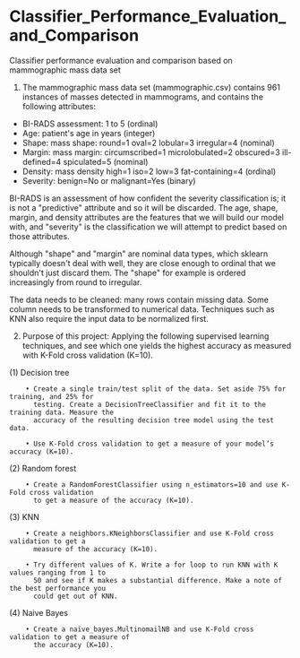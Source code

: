 # Classifier_Performance_Evaluation_and_Comparison
Classifier performance evaluation and comparison based on mammographic mass data set

1. The mammographic mass data set (mammographic.csv) contains 961 instances of masses detected in mammograms, and contains the following
attributes:

 - BI-RADS assessment: 1 to 5 (ordinal)
 - Age: patient's age in years (integer)
 - Shape: mass shape: round=1 oval=2 lobular=3 irregular=4 (nominal)
 - Margin: mass margin: circumscribed=1 microlobulated=2 obscured=3 ill-defined=4 spiculated=5 (nominal)
 - Density: mass density high=1 iso=2 low=3 fat-containing=4 (ordinal)
 - Severity: benign=No or malignant=Yes (binary)
 
BI-RADS is an assessment of how confident the severity classification is; it is not a "predictive"
attribute and so it will be discarded. The age, shape, margin, and density attributes are the features
that we will build our model with, and "severity" is the classification we will attempt to predict
based on those attributes.

Although "shape" and "margin" are nominal data types, which sklearn typically doesn't deal with
well, they are close enough to ordinal that we shouldn't just discard them. The "shape" for
example is ordered increasingly from round to irregular.

The data needs to be cleaned: many rows contain missing data. Some column needs to be
transformed to numerical data. Techniques such as KNN also require the input data to be
normalized first.

2. Purpose of this project: 
Applying the following supervised learning techniques, and see which
one yields the highest accuracy as measured with K-Fold cross validation (K=10).

  (1) Decision tree
  
        • Create a single train/test split of the data. Set aside 75% for training, and 25% for
          testing. Create a DecisionTreeClassifier and fit it to the training data. Measure the
          accuracy of the resulting decision tree model using the test data.
          
        • Use K-Fold cross validation to get a measure of your model’s accuracy (K=10). 
        
  (2) Random forest
  
        • Create a RandomForestClassifier using n_estimators=10 and use K-Fold cross validation
          to get a measure of the accuracy (K=10).

  (3) KNN
  
        • Create a neighbors.KNeighborsClassifier and use K-Fold cross validation to get a
          measure of the accuracy (K=10).
          
        • Try different values of K. Write a for loop to run KNN with K values ranging from 1 to
          50 and see if K makes a substantial difference. Make a note of the best performance you
          could get out of KNN.
          
  (4) Naive Bayes
  
        • Create a naïve_bayes.MultinomailNB and use K-Fold cross validation to get a measure of
          the accuracy (K=10).
  
  


